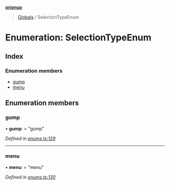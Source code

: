 **[orionuo](../README.md)**

> [Globals](../globals.md) / SelectionTypeEnum

# Enumeration: SelectionTypeEnum

## Index

### Enumeration members

* [gump](selectiontypeenum.md#gump)
* [menu](selectiontypeenum.md#menu)

## Enumeration members

### gump

•  **gump**:  = "gump"

*Defined in [enums.ts:129](https://github.com/msviha/orionuo/blob/94d05d0/src/enums.ts#L129)*

___

### menu

•  **menu**:  = "menu"

*Defined in [enums.ts:130](https://github.com/msviha/orionuo/blob/94d05d0/src/enums.ts#L130)*
